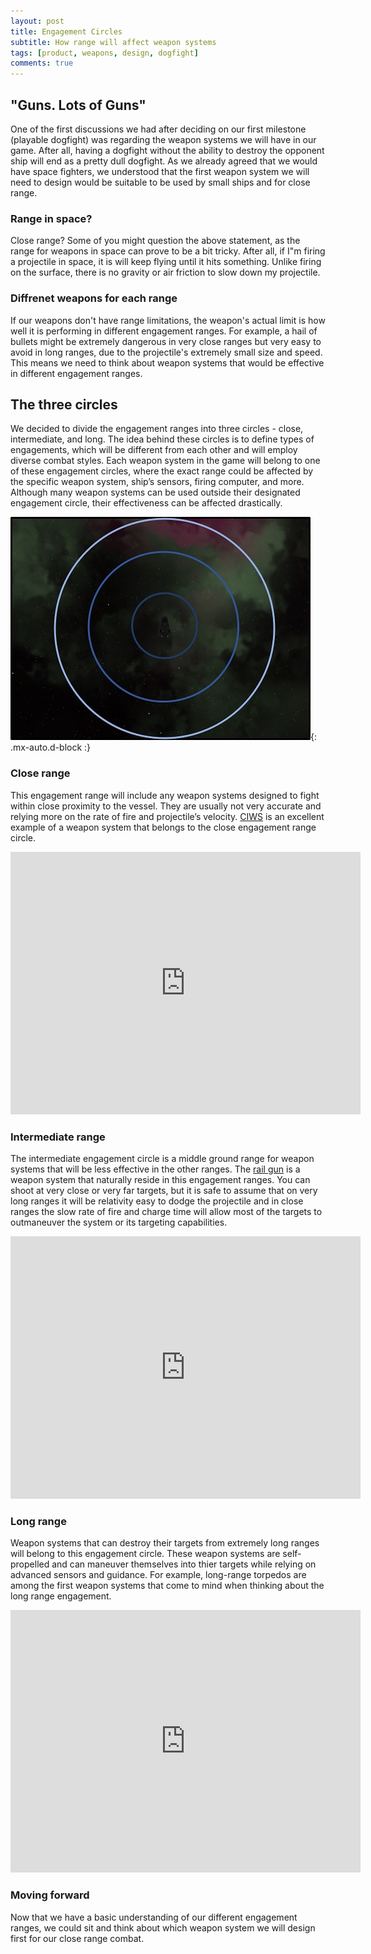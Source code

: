 ```yaml
---
layout: post
title: Engagement Circles 
subtitle: How range will affect weapon systems
tags: [product, weapons, design, dogfight]
comments: true
---
```


## "Guns. Lots of Guns"

One of the first discussions we had after deciding on our first milestone (playable dogfight) was regarding the weapon systems we will have in our game. After all, having a dogfight without the ability to destroy the opponent ship will end as a pretty dull dogfight. As we already agreed that we would have space fighters, we understood that the first weapon system we will need to design would be suitable to be used by small ships and for close range.

### Range in space?

Close range? Some of you might question the above statement, as the range for weapons in space can prove to be a bit tricky. After all, if I"m firing a projectile in space, it is will keep flying until it hits something. Unlike firing on the surface, there is no gravity or air friction to slow down my projectile.


### Diffrenet weapons for each range

If our weapons don't have range limitations, the weapon's actual limit is how well it is performing in different engagement ranges. For example, a hail of bullets might be extremely dangerous in very close ranges but very easy to avoid in long ranges, due to the projectile's extremely small size and speed.
This means we need to think about weapon systems that would be effective in different engagement ranges. 

## The three circles 

We decided to divide the engagement ranges into three circles - close, intermediate, and long. The idea behind these circles is to define types of engagements, which will be different from each other and will employ diverse combat styles. Each weapon system in the game will belong to one of these engagement circles, where the exact range could be affected by the specific weapon system, ship’s sensors, firing computer, and more. Although many weapon systems can be used outside their designated engagement circle, their effectiveness can be affected drastically.  

![Engagement-Circles](/assets/img/Engagement-Circles.jpg){: .mx-auto.d-block :}

### Close range 
This engagement range will include any weapon systems designed to fight within close proximity to the vessel. They are usually not very accurate and relying more on the rate of fire and projectile’s velocity. [CIWS]( https://en.wikipedia.org/wiki/Close-in_weapon_system) is an excellent example of a weapon system that belongs to the close engagement range circle. 

<iframe width="560" height="420" src="https://www.youtube-nocookie.com/embed/SfyNz2I02Vs" frameborder="0" allowfullscreen></iframe>

### Intermediate range
The intermediate engagement circle is a middle ground range for weapon systems that will be less effective in the other ranges.  The [rail gun]( https://en.wikipedia.org/wiki/Railgun) is a weapon system that naturally reside in this engagement ranges. You can shoot at very close or very far targets, but it is safe to assume that on very long ranges it will be relativity easy to dodge the projectile and in close ranges the slow rate of fire and charge time will allow most of the targets to outmaneuver the system or its targeting capabilities. 

<iframe width="560" height="420" src="https://www.youtube-nocookie.com/embed/O2QqOvFMG_A" frameborder="0" allowfullscreen></iframe>

### Long range
Weapon systems that can destroy their targets from extremely long ranges will belong to this engagement circle. These weapon systems are self-propelled and can maneuver themselves into thier targets while relying on advanced sensors and guidance. For example, long-range torpedos are among the first weapon systems that come to mind when thinking about the long range engagement.

<iframe width="560" height="420" src="https://www.youtube-nocookie.com/embed/CpElvkhw_tk" frameborder="0" allowfullscreen></iframe>

### Moving forward

Now that we have a basic understanding of our different engagement ranges, we could sit and think about which weapon system we will design first for our close range combat. 





